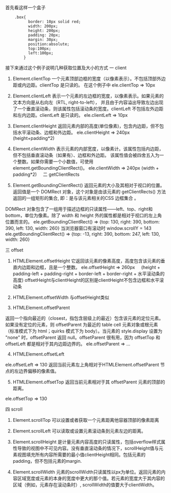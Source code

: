 首先看这样一个盒子

        .box{
              border: 10px solid red;
              width: 200px;
              height: 200px;
              padding: 20px;
              margin: 30px;
              position:absolute;
              top:100px;
              left:100px;
            }
            
接下来通过这个例子说明几种获取位置及大小的方式
一 client

1. Element.clientTop
  一个元素顶部边框的宽度（以像素表示）。不包括顶部外边距或内边距。clientTop 是只读的。
在这个例子中
    ele.clientTop => 10px
2. Element.clientLeft
表示一个元素的左边框的宽度，以像素表示。如果元素的文本方向是从右向左（RTL, right-to-left），
并且由于内容溢出导致左边出现了一个垂直滚动条，则该属性包括滚动条的宽度。clientLeft 不包括左外边距和左内边距。clientLeft 是只读的。
    ele.clientLeft => 10px
3. Element.clientHeight
返回元素内部的高度(单位像素)，包含内边距，但不包括水平滚动条、边框和外边距。
    ele.clientHeight => 240px    (height+padding*2)
4. Element.clientWidth
表示元素的内部宽度，以像素计。该属性包括内边距，但不包括垂直滚动条（如果有）、边框和外边距。
该属性值会被四舍五入为一个整数。如果你需要一个小数值，可使用 element.getBoundingClientRect()。
     ele.clientWidth => 240px  (width + padding*2)
     
二 getClientRects

1. Element.getBoundingClientRect()
返回元素的大小及其相对于视口的位置。
返回值是一个 DOMRect 对象，这个对象是由该元素的 getClientRects() 方法返回的一组矩形的集合, 即：是与该元素相关的CSS 边框集合 。

DOMRect 对象包含了一组用于描述边框的只读属性——left、top、right和bottom，单位为像素。除了 width 和 height 外的属性都是相对于视口的左上角位置而言的。
ele.getBoundingClientRect() => {top: 130, right: 390, bottom: 390, left: 130, width: 260}
当浏览器窗口有滚动时
window.scrollY = 143
ele.getBoundingClientRect() => {top: -13, right: 390, bottom: 247, left: 130, width: 260}

三 offset

1. HTMLElement.offsetHeight
它返回该元素的像素高度，高度包含该元素的垂直内边距和边框，且是一个整数。
ele.offsetHeight => 260px     (height + padding-left + padding-right + border-left + border-right + 水平滚动条的高度)
<span color="red">offsetHeight与clientHeight的区别是clientHeight不包含边框和水平滚动条</span>

2. HTMLElement.offsetWidth 与offsetHeight类似

3. HTMLElement.offsetParent

返回一个指向最近的（closest，指包含层级上的最近）包含该元素的定位元素。如果没有定位的元素，则 offsetParent 为最近的 table cell 元素对象或根元素（标准模式下为 html；quirks 模式下为 body）。当元素的 style.display 设置为 "none" 时，offsetParent 返回 null。offsetParent 很有用，因为 offsetTop 和 offsetLeft 都是相对于其内边距边界的。
ele.offsetParent => <body>...</body>

4. HTMLElement.offsetLeft

ele.offsetLeft => 130
返回当前元素左上角相对于HTMLElement.offsetParent 节点的左边界偏移的像素值。

5. HTMLElement.offsetTop
返回当前元素相对于其 offsetParent 元素的顶部的距离。

ele.offsetTop => 130

四 scroll

1. Element.scrollTop
可以设置或者获取一个元素距离他容器顶部的像素距离

2. Element.scrollLeft
可以读取或设置元素滚动条到元素左边的距离。

3. Element.scrollHeight
是计量元素内容高度的只读属性，包括overflow样式属性导致的视图中不可见内容。没有垂直滚动条的情况下，scrollHeight值与元素视图填充所有内容所需要的最小值clientHeight相同。包括元素的padding，但不包括元素的margin.

4. Element.scrollWidth
元素的scrollWidth只读属性以px为单位。返回元素的内容区域宽度或元素的本身的宽度中更大的那个值。若元素的宽度大于其内容的区域（例如，元素存在滚动条时）, scrollWidth的值要大于clientWidth。

